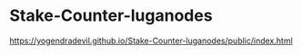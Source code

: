 # Stake-Counter-luganodes
https://yogendradevil.github.io/Stake-Counter-luganodes/public/index.html
